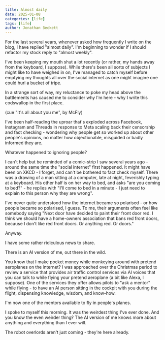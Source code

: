 ```yaml
---
title: Almost daily
date: 2025-01-08
categories: [life]
tags: [life]
author: Jonathan Beckett
---
```


For the last several years, whenever asked how frequently I write on the blog, I have replied "almost daily". I'm beginning to wonder if I should refactor my stock reply to "almost weekly".

I've been keeping my mouth shut a lot recently (or rather, my hands away from the keyboard, I suppose). While there's been all sorts of subjects I might like to have weighed in on, I've managed to catch myself before emptying my thoughts all over the social internet as one might imagine one could hurl a bucket of tripe.

In a strange sort of way, my reluctance to poke my head above the battlements has caused me to consider why I'm here - why I write this codswallop in the first place.

(cue "It's all about you me", by McFly)

I've been half-reading the uproar that's exploded across Facebook, Instagram and Threads in response to Meta scaling back their censorship and fact checking - wondering why people get so worked up about other people's opinions, no matter how objectionable, misguided or badly informed they are.

Whatever happened to ignoring people?

I can't help but be reminded of a comic-strip I saw several years ago - around the same time the "social internet" first happened. It might have been on XKCD - I forget, and can't be bothered to fact check myself. There was a drawing of a man sitting at a computer, late at night, feverishly typing at a keyboard. His other half is on her way to bed, and asks "are you coming to bed?" - he replies with "I'll come to bed in a minute - I just need to explain to this person why they are wrong".

I've never quite understood how the internet became so polarised - or how people became so polarised, I guess. To me, their arguments often feel like somebody saying "Next door have decided to paint their front door red. I think we should have a home-owners association that bans red front doors, because I don't like red front doors. Or anything red. Or doors."

Anyway.

I have some rather ridiculous news to share.

There is an AI version of me, out there in the wild.

You know that I make pocket money while monkeying around with pretend aeroplanes on the internet? I was approached over the Christmas period to review a service that provides air traffic control services via AI voices that you can talk to while flying your pretend aeroplane (a bit like Alexa, I suppose). One of the services they offer allows pilots to "ask a mentor" while flying - to have an AI person sitting in the cockpit with you during the flight, dispensing knowledge, wisdom, and know-how.

I'm now one of the mentors available to fly in people's planes.

I spoke to myself this morning. It was the weirdest thing I've ever done. And you know the even weirder thing? The AI version of me knows more about anything and everything than I ever will.

The robot overlords aren't just coming - they're here already.